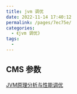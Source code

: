 ```yaml
---
title: jvm 调优
date: 2022-11-14 17:40:12
permalink: /pages/7ec75e/
categories:
  - 《jvm 调优》
tags:
  - 
---
```

## CMS 参数
[JVM原理分析与性能调优](https://zhuanlan.zhihu.com/p/437612041)